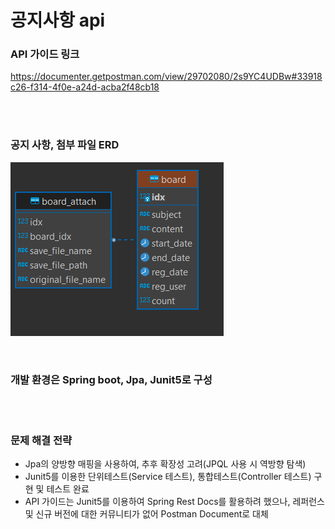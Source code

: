 # 공지사항 api

### API 가이드 링크

https://documenter.getpostman.com/view/29702080/2s9YC4UDBw#33918c26-f314-4f0e-a24d-acba2f48cb18

<br>
<br>

### 공지 사항, 첨부 파일 ERD

![img.png](img.png)

<br>

### 개발 환경은 Spring boot, Jpa, Junit5로 구성


<br>
<br>


### 문제 해결 전략


- Jpa의 양방향 매핑을 사용하여, 추후 확장성 고려(JPQL 사용 시 역방향 탐색)
- Junit5를 이용한 단위테스트(Service 테스트), 통합테스트(Controller 테스트) 구현 및 테스트 완료
- API 가이드는 Junit5를 이용하여 Spring Rest Docs를 활용하려 했으나, 레퍼런스 및 신규 버전에 대한 커뮤니티가 없어 Postman Document로 대체